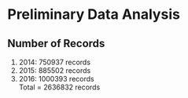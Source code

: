 # Preliminary Data Analysis
## Number of Records
1. 2014: 750937 records
2. 2015: 885502 records
3. 2016: 1000393 records  
Total = 2636832 records

